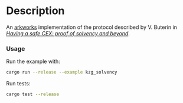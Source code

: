 # Description

An [arkworks](https://github.com/arkworks-rs/) implementation of the protocol described by V. Buterin in [*Having a safe CEX: proof of solvency and beyond*](https://vitalik.ca/general/2022/11/19/proof_of_solvency.html).

### Usage

Run the example with:

```bash
cargo run --release --example kzg_solvency
```

Run tests:

```bash
cargo test --release
```
